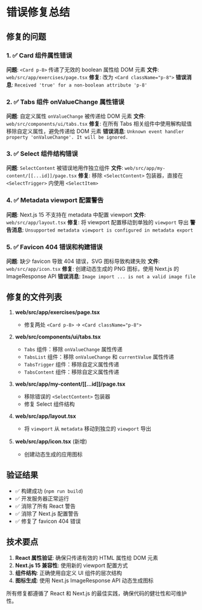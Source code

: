 # 错误修复总结

## 修复的问题

### 1. ✅ Card 组件属性错误

**问题**: `<Card p-8>` 传递了无效的 boolean 属性给 DOM 元素
**文件**: `web/src/app/exercises/page.tsx`
**修复**: 改为 `<Card className="p-8">`
**错误消息**: `Received 'true' for a non-boolean attribute 'p-8'`

### 2. ✅ Tabs 组件 onValueChange 属性错误

**问题**: 自定义属性 `onValueChange` 被传递给 DOM 元素
**文件**: `web/src/components/ui/tabs.tsx`
**修复**: 在所有 Tabs 相关组件中使用解构赋值移除自定义属性，避免传递给 DOM 元素
**错误消息**: `Unknown event handler property 'onValueChange'. It will be ignored.`

### 3. ✅ Select 组件结构错误

**问题**: `SelectContent` 被错误地用作独立组件
**文件**: `web/src/app/my-content/[[...id]]/page.tsx`
**修复**: 移除 `<SelectContent>` 包装器，直接在 `<SelectTrigger>` 内使用 `<SelectItem>`

### 4. ✅ Metadata viewport 配置警告

**问题**: Next.js 15 不支持在 metadata 中配置 viewport
**文件**: `web/src/app/layout.tsx`
**修复**: 将 viewport 配置移动到单独的 `viewport` 导出
**警告消息**: `Unsupported metadata viewport is configured in metadata export`

### 5. ✅ Favicon 404 错误和构建错误

**问题**: 缺少 favicon 导致 404 错误，SVG 图标导致构建失败
**文件**: `web/src/app/icon.tsx`
**修复**: 创建动态生成的 PNG 图标，使用 Next.js 的 ImageResponse API
**错误消息**: `Image import ... is not a valid image file`

## 修复的文件列表

1. **web/src/app/exercises/page.tsx**
   - 修复两处 `<Card p-8>` → `<Card className="p-8">`

2. **web/src/components/ui/tabs.tsx**
   - `Tabs` 组件：移除 `onValueChange` 属性传递
   - `TabsList` 组件：移除 `onValueChange` 和 `currentValue` 属性传递
   - `TabsTrigger` 组件：移除自定义属性传递
   - `TabsContent` 组件：移除自定义属性传递

3. **web/src/app/my-content/[[...id]]/page.tsx**
   - 移除错误的 `<SelectContent>` 包装器
   - 修复 Select 组件结构

4. **web/src/app/layout.tsx**
   - 将 `viewport` 从 `metadata` 移动到独立的 `viewport` 导出

5. **web/src/app/icon.tsx** (新增)
   - 创建动态生成的应用图标

## 验证结果

- ✅ 构建成功 (`npm run build`)
- ✅ 开发服务器正常运行
- ✅ 消除了所有 React 警告
- ✅ 消除了 Next.js 配置警告
- ✅ 修复了 favicon 404 错误

## 技术要点

1. **React 属性验证**: 确保只传递有效的 HTML 属性给 DOM 元素
2. **Next.js 15 兼容性**: 使用新的 viewport 配置方式
3. **组件结构**: 正确使用自定义 UI 组件的层次结构
4. **图标生成**: 使用 Next.js ImageResponse API 动态生成图标

所有修复都遵循了 React 和 Next.js 的最佳实践，确保代码的健壮性和可维护性。
